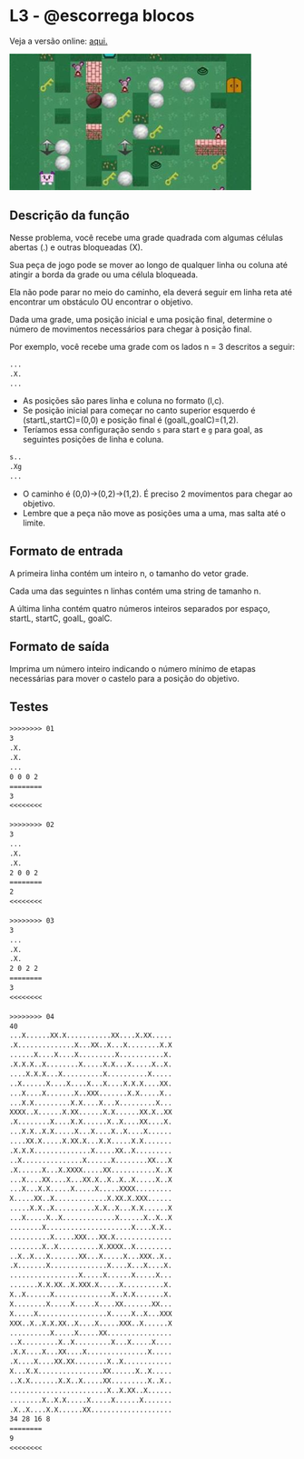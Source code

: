 # L3 - @escorrega blocos

Veja a versão online: [aqui.](https://github.com/qxcodeed/arcade/blob/master/base/escorrega/Readme.md)

![_](https://raw.githubusercontent.com/qxcodeed/arcade/master/base/escorrega/cover.jpg)

## Descrição da função

Nesse problema, você recebe uma grade quadrada com algumas células abertas (.) e outras bloqueadas (X).

Sua peça de jogo pode se mover ao longo de qualquer linha ou coluna até atingir a borda da grade ou uma célula bloqueada.

Ela não pode parar no meio do caminho, ela deverá seguir em linha reta até encontrar um obstáculo OU encontrar o objetivo.

Dada uma grade, uma posição inicial e uma posição final, determine o número de movimentos necessários para chegar à posição final.

Por exemplo, você recebe uma grade com os lados n = 3 descritos a seguir:

```txt
...
.X.
...
```

- As posições são pares linha e coluna no formato (l,c).
- Se posição inicial para começar no canto superior esquerdo é (startL,startC)=(0,0) e posição final é (goalL,goalC)=(1,2).
- Teríamos essa configuração sendo `s` para start e `g` para goal, as seguintes posições de linha e coluna.

```txt
s..
.Xg
...
```

- O caminho é (0,0)->(0,2)->(1,2). É preciso 2 movimentos para chegar ao objetivo.
- Lembre que a peça não move as posições uma a uma, mas salta até o limite.

## Formato de entrada

A primeira linha contém um inteiro n, o tamanho do vetor grade.

Cada uma das seguintes n linhas contém uma string de tamanho n.

A última linha contém quatro números inteiros separados por espaço, startL, startC, goalL, goalC.

## Formato de saída

Imprima um número inteiro indicando o número mínimo de etapas necessárias para mover o castelo para a posição do objetivo.

## Testes

```txt
>>>>>>>> 01
3
.X.
.X.
...
0 0 0 2
========
3
<<<<<<<<

>>>>>>>> 02
3
...
.X.
.X.
2 0 0 2
========
2
<<<<<<<<

>>>>>>>> 03
3
...
.X.
.X.
2 0 2 2
========
3
<<<<<<<<

>>>>>>>> 04
40
...X......XX.X...........XX....X.XX.....
.X..............X...XX..X...X........X.X
......X....X....X.........X...........X.
.X.X.X..X........X.....X.X...X.....X..X.
....X.X.X...X..........X..........X.....
..X......X....X....X...X....X.X.X....XX.
...X....X.......X..XXX.......X.X.....X..
...X.X.........X.X....X...X.........X...
XXXX..X......X.XX......X.X......XX.X..XX
.X........X....X.X......X..X....XX....X.
...X.X..X.X.....X...X....X..X....X......
....XX.X.....X.XX.X...X.X.....X.X.......
.X.X.X..............X.....XX..X.........
..X...............X......X........XX...X
.X......X...X.XXXX.....XX...........X..X
...X....XX....X...XX.X..X..X..X.....X..X
...X...X.X.....X.....X.....XXXX.........
X.....XX..X.............X.XX.X.XXX......
.....X.X..X..........X.X..X...X.X......X
...X.....X..X.............X......X..X..X
........X.....................X....X.X..
..........X.....XXX...XX.X..............
........X..X..........X.XXXX..X.........
..X..X...X.......XX...X.....X...XXX..X..
.X.......X..............X....X...X....X.
.................X.....X......X.....X...
.......X.X.XX..X.XXX.X.....X..........X.
X..X......X..............X..X.X.......X.
X........X.....X.....X....XX.......XX...
X.....X.................X.....X..X...XXX
XXX..X..X.X.XX..X....X.....XXX..X......X
..........X.....X.....XX................
..X.........X..X.........X...X.....X....
.X.X....X...XX....X...............X.....
.X....X....XX.XX........X..X............
X...X.X................XX......X..X.....
..X.X.......X.X..X.....XX.........X..X..
........................X..X.XX..X......
........X..X.X.....X.....X......X.......
.X..X....X.X......XX....................
34 28 16 8
========
9
<<<<<<<<
```
